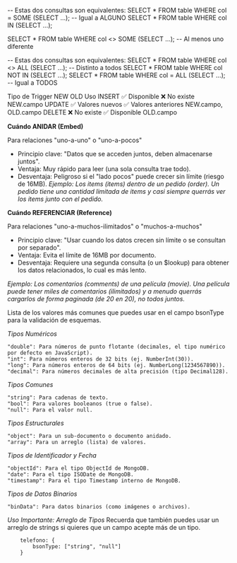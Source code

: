
-- Estas dos consultas son equivalentes:
SELECT * FROM table WHERE col = SOME (SELECT ...);    -- Igual a ALGUNO
SELECT * FROM table WHERE col IN (SELECT ...);

SELECT * FROM table WHERE col <> SOME (SELECT ...);  -- Al menos uno diferente

-- Estas dos consultas son equivalentes:
SELECT * FROM table WHERE col <> ALL (SELECT ...);    -- Distinto a todos
SELECT * FROM table WHERE col NOT IN (SELECT ...);
SELECT * FROM table WHERE col = ALL (SELECT ...);  -- Igual a TODOS




Tipo de Trigger	    NEW	             OLD	                  Uso
INSERT	        ✅ Disponible	    ❌ No existe            	NEW.campo
UPDATE	        ✅ Valores nuevos	✅ Valores anteriores	NEW.campo, OLD.campo
DELETE	        ❌ No existe        	✅ Disponible	        OLD.campo
   



**Cuándo ANIDAR (Embed)**

Para relaciones "uno-a-uno" o "uno-a-pocos" 

- Principio clave: "Datos que se acceden juntos, deben almacenarse juntos".
- Ventaja: Muy rápido para leer (una sola consulta trae todo).
- Desventaja: Peligroso si el "lado pocos" puede crecer sin límite (riesgo de 16MB).
*Ejemplo: Los items (items) dentro de un pedido (order). Un pedido tiene una cantidad limitada de items y casi siempre querrás ver los items junto con el pedido.*


**Cuándo REFERENCIAR (Reference)**

Para relaciones "uno-a-muchos-ilimitados" o "muchos-a-muchos" 

- Principio clave: "Usar cuando los datos crecen sin límite o se consultan por separado".
- Ventaja: Evita el límite de 16MB por documento.
- Desventaja: Requiere una segunda consulta (o un $lookup) para obtener los datos relacionados, lo cual es más lento.

*Ejemplo: Los comentarios (comments) de una película (movie). Una película puede tener miles de comentarios (ilimitados) y a menudo querrás cargarlos de forma paginada (de 20 en 20), no todos juntos.*





Lista de los valores más comunes que puedes usar en el campo bsonType para la validación de esquemas.

*Tipos Numéricos*

    "double": Para números de punto flotante (decimales, el tipo numérico por defecto en JavaScript).
    "int": Para números enteros de 32 bits (ej. NumberInt(30)).
    "long": Para números enteros de 64 bits (ej. NumberLong(1234567890)).
    "decimal": Para números decimales de alta precisión (tipo Decimal128).

*Tipos Comunes*

    "string": Para cadenas de texto.
    "bool": Para valores booleanos (true o false).
    "null": Para el valor null.

*Tipos Estructurales*

    "object": Para un sub-documento o documento anidado.
    "array": Para un arreglo (lista) de valores.

*Tipos de Identificador y Fecha*

    "objectId": Para el tipo ObjectId de MongoDB.
    "date": Para el tipo ISODate de MongoDB.
    "timestamp": Para el tipo Timestamp interno de MongoDB.

*Tipos de Datos Binarios*

    "binData": Para datos binarios (como imágenes o archivos).


*Uso Importante: Arreglo de Tipos*
Recuerda que también puedes usar un arreglo de strings si quieres que un campo acepte más de un tipo.

```
    telefono: {
        bsonType: ["string", "null"]
    }
    
```


